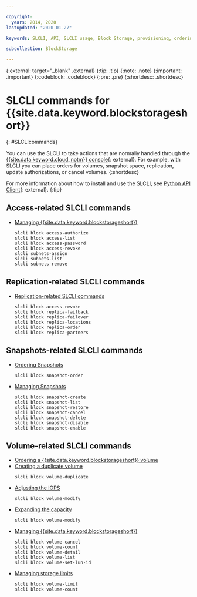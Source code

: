 ```yaml
---

copyright:
  years: 2014, 2020
lastupdated: "2020-01-27"

keywords: SLCLI, API, SLCLI usage, Block Storage, provisioning, ordering, managing

subcollection: BlockStorage

---
```

{:external: target="_blank" .external}
{:tip: .tip}
{:note: .note}
{:important: .important}
{:codeblock: .codeblock}
{:pre: .pre}
{:shortdesc: .shortdesc}

# SLCLI commands for {{site.data.keyword.blockstorageshort}}
{: #SLCLIcommands}

You can use the SLCLI to take actions that are normally handled through the [{{site.data.keyword.cloud_notm}} console](https://{DomainName}/){: external}. For example, with SLCLI you can place orders for volumes, snapshot space, replication, update authorizations, or cancel volumes.
{:shortdesc}

For more information about how to install and use the SLCLI, see [Python API Client](https://softlayer-python.readthedocs.io/en/latest/cli/){: external}.
{:tip}

## Access-related SLCLI commands
* [Managing {{site.data.keyword.blockstorageshort}}](/docs/BlockStorage?topic=BlockStorage-managingstorage)  
  ```
  slcli block access-authorize
  slcli block access-list
  slcli block access-password
  slcli block access-revoke
  slcli subnets-assign
  slcli subnets-list
  slcli subnets-remove
  ```

## Replication-related SLCLI commands

* [Replication-related SLCLI commands](/docs/BlockStorage?topic=BlockStorage-replication#clicommands)
  ```
  slcli block access-revoke
  slcli block replica-failback
  slcli block replica-failover
  slcli block replica-locations
  slcli block replica-order
  slcli block replica-partners
  ```

## Snapshots-related SLCLI commands

* [Ordering Snapshots](/docs/BlockStorage?topic=BlockStorage-snapshots#ordering-snapshot-space-through-the-slcli)
  ```
  slcli block snapshot-order
  ```

* [Managing Snapshots](/docs/BlockStorage?topic=BlockStorage-managingSnapshots)
  ```
  slcli block snapshot-create
  slcli block snapshot-list
  slcli block snapshot-restore
  slcli block snapshot-cancel
  slcli block snapshot-delete
  slcli block snapshot-disable
  slcli block snapshot-enable
  ```

## Volume-related SLCLI commands

* [Ordering a {{site.data.keyword.blockstorageshort}} volume](/docs/BlockStorage?topic=BlockStorage-orderingthroughCLI)
* [Creating a duplicate volume](/docs/BlockStorage?topic=BlockStorage-duplicatevolume)
  ```
  slcli block volume-duplicate
  ```
* [Adjusting the IOPS](/docs/BlockStorage?topic=BlockStorage-adjustingIOPS#adjustingsteps)
  ```
  slcli block volume-modify
  ```
* [Expanding the capacity](/docs/BlockStorage?topic=BlockStorage-expandingcapacity#steps)
  ```
  slcli block volume-modify
  ```
* [Managing {{site.data.keyword.blockstorageshort}}](/docs/BlockStorage?topic=BlockStorage-managingstorage)  
  ```
  slcli block volume-cancel
  slcli block volume-count
  slcli block volume-detail
  slcli block volume-list
  slcli block volume-set-lun-id
  ```
* [Managing storage limits](/docs/BlockStorage?topic=BlockStorage-managingstoragelimits)  
  ```
  slcli block volume-limit
  slcli block volume-count
  ```

